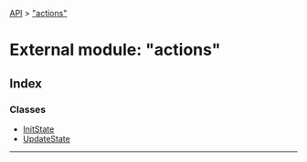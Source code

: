 [API](../README.md) > ["actions"](../modules/_actions_.md)

# External module: "actions"

## Index

### Classes

* [InitState](../classes/_actions_.initstate.md)
* [UpdateState](../classes/_actions_.updatestate.md)

---

